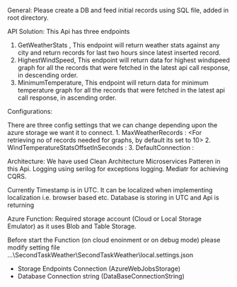 General: Please create a DB and feed initial records using SQL file, added in root directory. 

API Solution:
This Api has three endpoints

1. GetWeatherStats , This endpoint will return weather stats against any city and return records for last two hours since latest inserted record.
2. HighestWindSpeed, This endpoint will return data for highest windspeed graph for all the records that were fetched in the latest api call response, in descending order.
2. MinimumTemperature, This endpoint will return data for minimum temperature graph for all the records that were fetched in the latest api call response, in ascending order.


Configurations:

There are three config settings that we can change depending upon the azure storage we want it to connect.
		1. MaxWeatherRecords                              : <For retrieving no of records needed for graphs, by default its set to 10>
		2. WindTemperatureStatsOffsetInSeconds            : <buffer time for inserting the batch for the api call >
		3. DefaultConnection		                    : <Connection string for databse>

Architecture:
We have used Clean Architecture Microservices Patteren in this Api.
Logging using serilog for exceptions logging.
Mediatr for achieving CQRS.


Currently Timestamp is in UTC. It can be localized when implementing localization i.e. browser based etc.
Database is storing in UTC and Api is returning 


Azure Function:
Required storage account (Cloud or Local Storage Emulator) as it uses Blob and Table Storage.
	
Before start the Function (on cloud enoinment or on debug mode) please modify setting file
   ...\SecondTaskWeather\SecondTaskWeather\local.settings.json
* Storage Endpoints Connection (AzureWebJobsStorage) 
* Database Connection string (DataBaseConnectionString)
	



